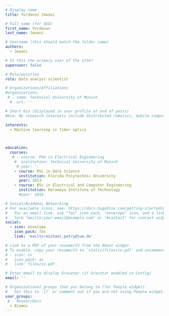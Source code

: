 ```yaml
---
# Display name
title: Yordanos Jewani

# Full name (for SEO)
first_name: Yordanos
last_name: Jewani

# Username (this should match the folder name)
authors:
  - Jewani

# Is this the primary user of the site?
superuser: false

# Role/position
role: Data analyst scientist

# Organizations/Affiliations
#organizations:
 # - name: Technical University of Munich
  #  url: ''

# Short bio (displayed in user profile at end of posts)
#bio: My research interests include distributed robotics, mobile computing and programmable matter.

interests:
  - Machine learning in fiber optics
 


education:
  courses:
   # - course: PhD in Electrical Engineering
    #  institution: Technical University of Munich
     # year: ''
    - course: MSc in Data Science
      institution: Florida Polytechnic University
      year: 2023
    - course: BSc in Electrical and Computer Engineering
      institution: Haramaya Institute of Technology
      #year: 2018

# Social/Academic Networking
# For available icons, see: https://docs.hugoblox.com/getting-started/page-builder/#icons
#   For an email link, use "fas" icon pack, "envelope" icon, and a link in the
#   form "mailto:your-email@example.com" or "#contact" for contact widget.
social:
  - icon: envelope
    icon_pack: fas
    link: 'mailto:michael.petry@tum.de'

# Link to a PDF of your resume/CV from the About widget.
# To enable, copy your resume/CV to `static/files/cv.pdf` and uncomment the lines below.
# - icon: cv
#   icon_pack: ai
#   link: files/cv.pdf

# Enter email to display Gravatar (if Gravatar enabled in Config)
email: ''

# Organizational groups that you belong to (for People widget)
#   Set this to `[]` or comment out if you are not using People widget.
user_groups:
 # - Researchers
  - Alumni
---
```


